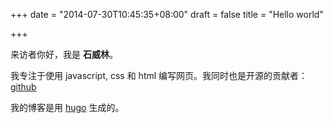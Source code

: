 +++
date = "2014-07-30T10:45:35+08:00"
draft = false
title = "Hello world"

+++

来访者你好，我是 **石威林**。  

我专注于使用 javascript, css 和 html 编写网页。我同时也是开源的贡献者：
[github](https://github.com/steambap)

我的博客是用 [hugo](https://gohugo.io) 生成的。
